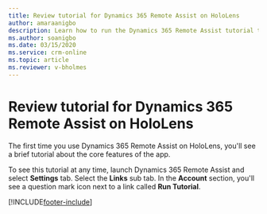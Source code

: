 ```yaml
---
title: Review tutorial for Dynamics 365 Remote Assist on HoloLens
author: amaraanigbo
description: Learn how to run the Dynamics 365 Remote Assist tutorial to learn about core features.
ms.author: soanigbo
ms.date: 03/15/2020
ms.service: crm-online
ms.topic: article
ms.reviewer: v-bholmes
---
```

# Review tutorial for Dynamics 365 Remote Assist on HoloLens

The first time you use Dynamics 365 Remote Assist on HoloLens, you'll see a brief tutorial about the core features of the app. 

To see this tutorial at any time, launch Dynamics 365 Remote Assist and select **Settings** tab. Select the **Links** sub tab. In the **Account** section, you'll see a question mark icon next to a link called **Run Tutorial**.




[!INCLUDE[footer-include](../includes/footer-banner.md)]
